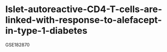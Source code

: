 # Islet-autoreactive-CD4-T-cells-are-linked-with-response-to-alefacept-in-type-1-diabetes
GSE182870
